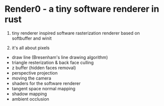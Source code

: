 # Render0 - a tiny software renderer in rust

1. tiny renderer inspired software rasterization renderer based on softbuffer and winit

2. it's all about pixels

* draw line (Bresenham's line drawing algorithm)
* triangle resterization & back face culling
* z buffer (hidden faces removal)
* perspective projection
* moving the camera
* shaders for the software renderer
* tangent space normal mapping
* shadow mapping
* ambient occlusion
